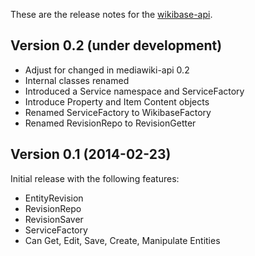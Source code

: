 These are the release notes for the [wikibase-api](README.md).

## Version 0.2 (under development)

* Adjust for changed in mediawiki-api 0.2
* Internal classes renamed
* Introduced a Service namespace and ServiceFactory
* Introduce Property and Item Content objects
* Renamed ServiceFactory to WikibaseFactory
* Renamed RevisionRepo to RevisionGetter

## Version 0.1 (2014-02-23)

Initial release with the following features:

* EntityRevision
* RevisionRepo
* RevisionSaver
* ServiceFactory
* Can Get, Edit, Save, Create, Manipulate Entities